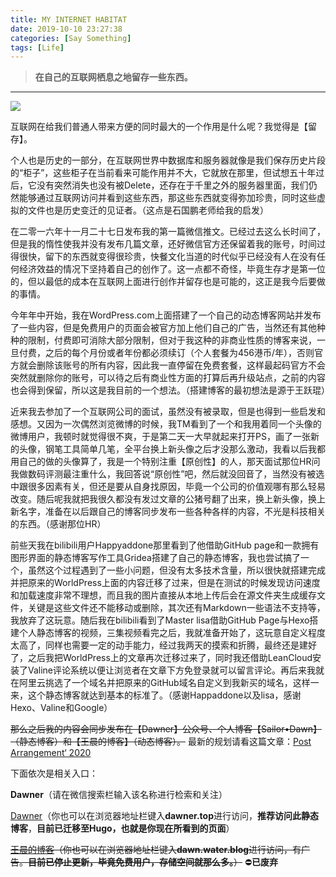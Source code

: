 ```yaml
---
title: MY INTERNET HABITAT
date: 2019-10-10 23:27:38
categories: [Say Something]
tags: [Life]
---
```


> **在自己的互联网栖息之地留存一些东西。**

<!--more-->

---

![](https://i.loli.net/2019/10/10/tzIMKEOyxjFhkXB.jpg)

互联网在给我们普通人带来方便的同时最大的一个作用是什么呢？我觉得是【留存】。

个人也是历史的一部分，在互联网世界中数据库和服务器就像是我们保存历史片段的“柜子”，这些柜子在当前看来可能作用并不大，它就放在那里，但试想五十年过后，它没有突然消失也没有被Delete，还存在于千里之外的服务器里面，我们仍然能够通过互联网访问并看到这些东西，那这些东西就变得弥加珍贵，同时这些虚拟的文件也是历史变迁的见证者。（这点是石国鹏老师给我的启发）

在二零一六年十一月二十七日发布我的第一篇微信推文。已经过去这么长时间了，但是我的惰性使我并没有发布几篇文章，还好微信官方还保留着我的账号，时间过得很快，留下的东西就变得很珍贵，快餐文化当道的时代似乎已经没有人在没有任何经济效益的情况下坚持着自己的创作了。这一点都不奇怪，毕竟生存才是第一位的，但以最低的成本在互联网上面进行创作并留存也是可能的，这正是我今后要做的事情。

今年年中开始，我在WordPress.com上面搭建了一个自己的动态博客网站并发布了一些内容，但是免费用户的页面会被官方加上他们自己的广告，当然还有其他种种的限制，付费即可消除大部分限制，但对于我这种的非商业性质的博客来说，一旦付费，之后的每个月份或者年份都必须续订（个人套餐为456港币/年），否则官方就会删除该账号的所有内容，因此我一直停留在免费套餐，这样最起码官方不会突然就删除你的账号，可以待之后有商业性方面的打算后再升级站点，之前的内容也会得到保留，所以这是我目前的一个想法。（搭建博客的最初想法是源于王跃琨）

近来我去参加了一个互联网公司的面试，虽然没有被录取，但是也得到一些启发和感想。又因为一次偶然浏览微博的时候，我TM看到了一个和我用着同一个头像的微博用户，我顿时就觉得很不爽，于是第二天一大早就起来打开PS，画了一张新的头像，钢笔工具简单几笔，全平台换上新头像之后才没那么激动，我看以后我都用自己的做的头像算了，我是一个特别注重【原创性】的人，那天面试那位HR问我做数码评测最注重什么，我回答说“原创性”吧，然后就没回音了，当然没有被选中跟很多因素有关，但还是要从自身找原因，毕竟一个公司的价值观哪有那么轻易改变。随后呢我就把我很久都没有发过文章的公猪号翻了出来，换上新头像，换上新名字，准备在以后跟自己的博客同步发布一些各种各样的内容，不光是科技相关的东西。（感谢那位HR）

前些天我在bilibili用户Happyaddone那里看到了他借助GitHub page和一款拥有图形界面的静态博客写作工具Gridea搭建了自己的静态博客，我也尝试搞了一个，虽然这个过程遇到了一些小问题，但没有太多技术含量，所以很快就搭建完成并把原来的WorldPress上面的内容迁移了过来，但是在测试的时候发现访问速度和加载速度非常不理想，而且我的图片直接从本地上传后会在源文件夹生成缓存文件，关键是这些文件还不能移动或删除，其次还有Markdown一些语法不支持等，我放弃了这玩意。随后我在bilibili看到了Master lisa借助GitHub Page与Hexo搭建个人静态博客的视频，三集视频看完之后，我就准备开始了，这玩意自定义程度太高了，同样也需要一定的动手能力，经过我两天的摸索和折腾，最终还是建好了，之后我把WorldPress上的文章再次迁移过来了，同时我还借助LeanCloud安装了Valine评论系统以便让浏览者在文章下方免登录就可以留言评论。再后来我就在阿里云挑选了一个域名并把原来的GitHub域名自定义到我新买的域名，这样一来，这个静态博客就达到基本的标准了。（感谢Happaddone以及lisa，感谢Hexo、Valine和Google）

~~那么之后我的内容会同步发布在【Dawner】公众号、个人博客【Sailor•Dawn】（静态博客）和【王晨的博客】（动态博客）。~~ 最新的规划请看这篇文章：[Post Arrangement‘ 2020](https://sailordawner.top/posts/post-arrangement-2020/)

下面依次是相关入口：

**Dawner**（请在微信搜索栏输入该名称进行检索和关注）

[Dawner](https://sailordawner.top/)（你也可以在浏览器地址栏键入**dawner.top**进行访问，**推荐访问此静态博客**，**目前已迁移至Hugo，也就是你现在所看到的页面**）

~~[王晨的博客](https://dawn.water.blog/)（你也可以在浏览器地址栏键入**dawn.water.blog**进行访问，有广告。**目前已停止更新，毕竟免费用户，存储空间就那么多。**）~~ ⛔**已废弃**